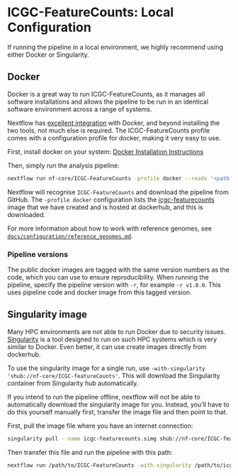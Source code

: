 # ICGC-FeatureCounts: Local Configuration

If running the pipeline in a local environment, we highly recommend using either Docker or Singularity.

## Docker
Docker is a great way to run ICGC-FeatureCounts, as it manages all software installations and allows the pipeline to be run in an identical software environment across a range of systems.

Nextflow has [excellent integration](https://www.nextflow.io/docs/latest/docker.html) with Docker, and beyond installing the two tools, not much else is required. The ICGC-FeatureCounts profile comes with a configuration profile for docker, making it very easy to use. 

First, install docker on your system: [Docker Installation Instructions](https://docs.docker.com/engine/installation/)

Then, simply run the analysis pipeline:
```bash
nextflow run nf-core/ICGC-FeatureCounts -profile docker --reads '<path to your reads>'
```

Nextflow will recognise `ICGC-FeatureCounts` and download the pipeline from GitHub. The `-profile docker` configuration lists the [icgc-featurecounts](https://hub.docker.com/r/nfcore/icgc-featurecounts/) image that we have created and is hosted at dockerhub, and this is downloaded.

For more information about how to work with reference genomes, see [`docs/configuration/reference_genomes.md`](docs/configuration/reference_genomes.md).

### Pipeline versions
The public docker images are tagged with the same version numbers as the code, which you can use to ensure reproducibility. When running the pipeline, specify the pipeline version with `-r`, for example `-r v1.0.0`. This uses pipeline code and docker image from this tagged version.


## Singularity image
Many HPC environments are not able to run Docker due to security issues. [Singularity](http://singularity.lbl.gov/) is a tool designed to run on such HPC systems which is very similar to Docker. Even better, it can use create images directly from dockerhub.

To use the singularity image for a single run, use `-with-singularity 'shub://nf-core/ICGC-featureCounts'`. This will download the Singularity container from Singularity hub automatically.

If you intend to run the pipeline offline, nextflow will not be able to automatically download the singularity image for you. Instead, you'll have to do this yourself manually first, transfer the image file and then point to that.

First, pull the image file where you have an internet connection:

```bash
singularity pull --name icgc-featurecounts.simg shub://nf-core/ICGC-featureCounts
```

Then transfer this file and run the pipeline with this path:

```bash
nextflow run /path/to/ICGC-FeatureCounts -with-singularity /path/to/icgc-featurecounts.simg
```
